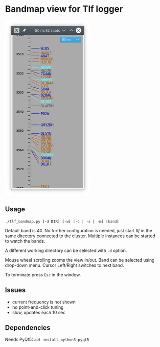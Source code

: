 # Bandmap view for Tlf logger

![Screenshot](doc/screenshot.png?raw=true)

## Usage
```./tlf_bandmap.py [-d DIR] [-w] [-c | -s | -m] [band]```

Default band is 40. No further configuration is needed,
just start _tlf_ in the same directory connected to the cluster.
Multiple instances can be started to watch the bands.

A different working directory can be selected with `-d` option.

Mouse wheel scrolling zooms the view in/out.
Band can be selected using drop-down menu.
Cursor Left/Right switches to next band.

To terminate press `Esc` in the window.

## Issues
- current frequency is not shown
- no point-and-click tuning
- slow, updates each 10 sec

## Dependencies
Needs PyQt5:
```apt install python3-pyqt5```
